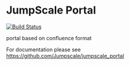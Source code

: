 # JumpScale Portal

[![Build Status](https://ci.codescalers.com:8080/buildStatus/icon?job=Jumpscale7-web-build)](https://ci.codescalers.com:8080/job/Jumpscale7-web-build/)

portal based on confluence format

For documentation please see https://github.com/Jumpscale/jumpscale_portal

